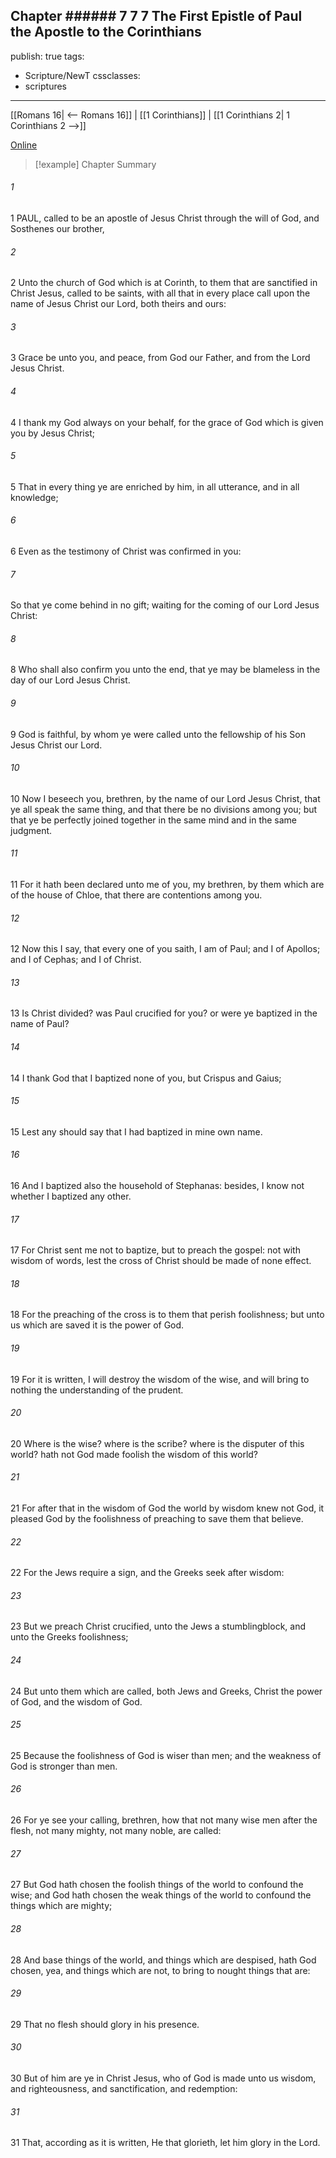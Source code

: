 Chapter ###### 7
7 7 The First Epistle of Paul the Apostle to the Corinthians
---
publish: true
tags:
  - Scripture/NewT
cssclasses:
  - scriptures
---
[[Romans 16| <-- Romans 16]] | [[1 Corinthians]] | [[1 Corinthians 2| 1 Corinthians 2 -->]]

[Online](https://churchofjesuschrist.org/study/scriptures/nt/1-cor/1?lang=eng)

>[!example] Chapter Summary
>
###### 1
1 PAUL, called to be an apostle of Jesus Christ through the will of God, and Sosthenes our brother,
###### 2
2 Unto the church of God which is at Corinth, to them that are sanctified in Christ Jesus, called to be saints, with all that in every place call upon the name of Jesus Christ our Lord, both theirs and ours:
###### 3
3 Grace be unto you, and peace, from God our Father, and from the Lord Jesus Christ.
###### 4
4 I thank my God always on your behalf, for the grace of God which is given you by Jesus Christ;
###### 5
5 That in every thing ye are enriched by him, in all utterance, and in all knowledge;
###### 6
6 Even as the testimony of Christ was confirmed in you:
###### 7
So that ye come behind in no gift; waiting for the coming of our Lord Jesus Christ:
###### 8
8 Who shall also confirm you unto the end, that ye may be blameless in the day of our Lord Jesus Christ.
###### 9
9 God is faithful, by whom ye were called unto the fellowship of his Son Jesus Christ our Lord.
###### 10
10 Now I beseech you, brethren, by the name of our Lord Jesus Christ, that ye all speak the same thing, and that there be no divisions among you; but that ye be perfectly joined together in the same mind and in the same judgment.
###### 11
11 For it hath been declared unto me of you, my brethren, by them which are of the house of Chloe, that there are contentions among you.
###### 12
12 Now this I say, that every one of you saith, I am of Paul; and I of Apollos; and I of Cephas; and I of Christ.
###### 13
13 Is Christ divided? was Paul crucified for you? or were ye baptized in the name of Paul?
###### 14
14 I thank God that I baptized none of you, but Crispus and Gaius;
###### 15
15 Lest any should say that I had baptized in mine own name.
###### 16
16 And I baptized also the household of Stephanas: besides, I know not whether I baptized any other.
###### 17
17 For Christ sent me not to baptize, but to preach the gospel: not with wisdom of words, lest the cross of Christ should be made of none effect.
###### 18
18 For the preaching of the cross is to them that perish foolishness; but unto us which are saved it is the power of God.
###### 19
19 For it is written, I will destroy the wisdom of the wise, and will bring to nothing the understanding of the prudent.
###### 20
20 Where is the wise? where is the scribe? where is the disputer of this world? hath not God made foolish the wisdom of this world?
###### 21
21 For after that in the wisdom of God the world by wisdom knew not God, it pleased God by the foolishness of preaching to save them that believe.
###### 22
22 For the Jews require a sign, and the Greeks seek after wisdom:
###### 23
23 But we preach Christ crucified, unto the Jews a stumblingblock, and unto the Greeks foolishness;
###### 24
24 But unto them which are called, both Jews and Greeks, Christ the power of God, and the wisdom of God.
###### 25
25 Because the foolishness of God is wiser than men; and the weakness of God is stronger than men.
###### 26
26 For ye see your calling, brethren, how that not many wise men after the flesh, not many mighty, not many noble, are called:
###### 27
27 But God hath chosen the foolish things of the world to confound the wise; and God hath chosen the weak things of the world to confound the things which are mighty;
###### 28
28 And base things of the world, and things which are despised, hath God chosen, yea, and things which are not, to bring to nought things that are:
###### 29
29 That no flesh should glory in his presence.
###### 30
30 But of him are ye in Christ Jesus, who of God is made unto us wisdom, and righteousness, and sanctification, and redemption:
###### 31
31 That, according as it is written, He that glorieth, let him glory in the Lord.



